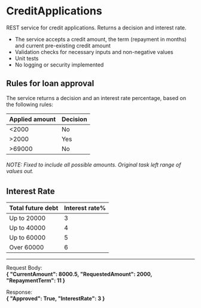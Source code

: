 # CreditApplications

REST service for credit applications. Returns a decision and interest rate.

- The service accepts a credit amount, the term (repayment in months) and current pre-existing credit amount
- Validation checks for necessary inputs and non-negative values
- Unit tests
- No logging or security implemented

## Rules for loan approval

The service returns a decision and an interest rate percentage, based on the following rules:

| Applied amount  | Decision	|
|-----------------|-------------|
| <2000			  | No			|
| >2000			  | Yes			|
| >69000		  | No			|
###### NOTE: Fixed to include all possible amounts. Original task left range of values out.

## Interest Rate

|Total future debt	| Interest rate% |
|-------------------|----------------|
|  Up to 20000		|		3		 |
|  Up to 40000		|		4		 |
|  Up to 60000		|		5		 |
|  Over 60000		|		6		 |

--------------
Request Body:  
**{
	"CurrentAmount": 8000.5,
	"RequestedAmount": 2000,
  "RepaymentTerm": 11
}**

Response:  
**{
	"Approved": True,
	"InterestRate": 3
}**

